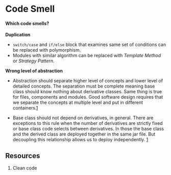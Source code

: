 # Code Smell

#### Which code smells?

**Duplication**

- `switch/case` and `if/else` block that examines same set of conditions can be
replaced with polymorphism.
- Modules with similar algorithm can be replaced with _Template Method_ or
_Strategy Pattern_.

**Wrong level of abstraction**

- Abstraction should separate higher level of concepts and lower level of
detailed concepts. The separation must be complete meaning base class should
know nothing about derivative classes. Same thing is true for files, components
and modules. Good software design requires that we separate the concepts at
multiple level and put in different containers.[1](#resources)

- Base class should not depend on derivatives, in general. There are exceptions
to this rule when the number of derivatives are strictly fixed or base class
code selects between derivatives. In those the base class and the derived class
are deployed together in the same jar file. But decoupling this relationship
allows us to deploy independently. [1](#resource)

## Resources

1. Clean code





